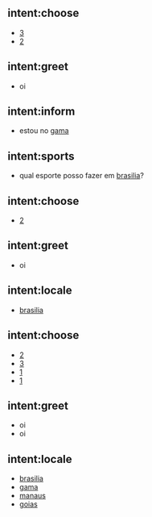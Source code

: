 ## intent:choose
- [3](choice)
- [2](choice)

## intent:greet
- oi

## intent:inform
- estou no [gama](locale)

## intent:sports
- qual esporte posso fazer em [brasilia](locale)?

## intent:choose
- [2](choice)

## intent:greet
- oi

## intent:locale
- [brasilia](locale)

## intent:choose
- [2](choice)
- [3](choice)
- [1](choice)
- [1](choice)

## intent:greet
- oi
- oi

## intent:locale
- [brasilia](locale)
- [gama](locale)
- [manaus](locale)
- [goias](locale)

